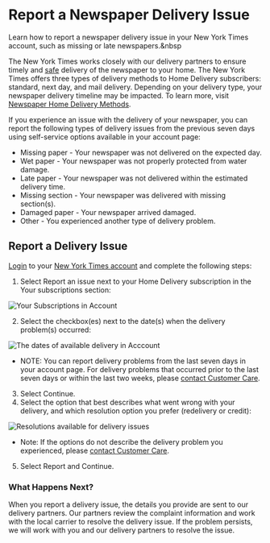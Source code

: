 # Report a Newspaper Delivery Issue

Learn how to report a newspaper delivery issue in your New York Times account, such as missing or late newspapers.&nbsp

The New York Times works closely with our delivery partners to ensure timely and [safe](https://help.nytimes.com/hc/en-us/articles/360041038231-The-New-York-Times-s-Response-to-COVID-19) delivery of the newspaper to your home. The New York Times offers three types of delivery methods to Home Delivery subscribers: standard, next day, and mail delivery. Depending on your delivery type, your newspaper delivery timeline may be impacted. To learn more, visit [Newspaper Home Delivery Methods](https://help.nytimes.com/hc/en-us/articles/4421173683348).

If you experience an issue with the delivery of your newspaper, you can report the following types of delivery issues from the previous seven days using self-service options available in your account page:

- Missing paper - Your newspaper was not delivered on the expected day.
- Wet paper - Your newspaper was not properly protected from water damage.
- Late paper - Your newspaper was not delivered within the estimated delivery time.
- Missing section - Your newspaper was delivered with missing section(s).
- Damaged paper - Your newspaper arrived damaged.
- Other - You experienced another type of delivery problem.

## Report a Delivery Issue

[Login](https://help.nytimes.com/hc/en-us/articles/115010905707-Log-in-on-all-your-devices) to your [New York Times account](http://nytimes.com/myaccount) and complete the following steps:

1. Select Report an issue next to your Home Delivery subscription in the Your subscriptions section:

![Your Subscriptions in Account](https://help.nytimes.com/hc/article_attachments/5230642099860/Image_070.png)

2. Select the checkbox(es) next to the date(s) when the delivery problem(s) occurred:

![The dates of available delivery in Acccount](https://help.nytimes.com/hc/article_attachments/5230654353940/Image_071.png)

- NOTE: You can report delivery problems from the last seven days in your account page. For delivery problems that occurred prior to the last seven days or within the last two weeks, please [contact Customer Care](https://help.nytimes.com/hc/en-us/articles/115015385887-Contact-Us#care).

3. Select Continue.
4. Select the option that best describes what went wrong with your delivery, and which resolution option you prefer (redelivery or credit):

![Resolutions available for delivery issues](https://help.nytimes.com/hc/article_attachments/5230662585876/Image_072.png)

- Note: If the options do not describe the delivery problem you experienced, please [contact Customer Care](https://help.nytimes.com/hc/en-us/articles/115015385887-Contact-Us#care).

5. Select Report and Continue.

### What Happens Next?

When you report a delivery issue, the details you provide are sent to our delivery partners. Our partners review the complaint information and work with the local carrier to resolve the delivery issue. If the problem persists, we will work with you and our delivery partners to resolve the issue.
